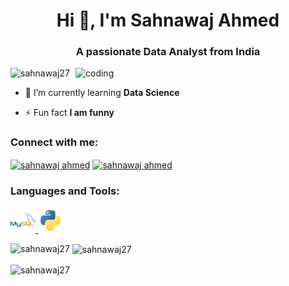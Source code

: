 <h1 align="center">Hi 👋, I'm Sahnawaj Ahmed</h1>
<h3 align="center">A passionate Data Analyst from India</h3>

<img align="right" alt="coding" width="400" src="https://user-images.githubusercontent.com/55389276/140866485-8fb1c876-9a8f-4d6a-98dc-08c4981eaf70.gif">

<p align="left"> <img src="https://komarev.com/ghpvc/?username=sahnawaj27&label=Profile%20views&color=0e75b6&style=flat" alt="sahnawaj27" /> </p>

- 🌱 I’m currently learning **Data Science**

- ⚡ Fun fact **I am funny**

<h3 align="left">Connect with me:</h3>
<p align="left">
<a href="[https://linkedin.com/in/sahnawaj ahmed](https://www.linkedin.com/in/sahnawaj-ahmed-6b0036224/)" target="blank"><img align="center" src="https://raw.githubusercontent.com/rahuldkjain/github-profile-readme-generator/master/src/images/icons/Social/linked-in-alt.svg" alt="sahnawaj ahmed" height="30" width="40" /></a>
<a href="https://www.hackerrank.com/sahnawaj ahmed" target="blank"><img align="center" src="https://raw.githubusercontent.com/rahuldkjain/github-profile-readme-generator/master/src/images/icons/Social/hackerrank.svg" alt="sahnawaj ahmed" height="30" width="40" /></a>
</p>

<h3 align="left">Languages and Tools:</h3>
<p align="left"> <a href="https://www.mysql.com/" target="_blank" rel="noreferrer"> <img src="https://raw.githubusercontent.com/devicons/devicon/master/icons/mysql/mysql-original-wordmark.svg" alt="mysql" width="40" height="40"/> </a> <a href="https://www.python.org" target="_blank" rel="noreferrer"> <img src="https://raw.githubusercontent.com/devicons/devicon/master/icons/python/python-original.svg" alt="python" width="40" height="40"/> </a> </p>

<p><img align="left" src="https://github-readme-stats.vercel.app/api/top-langs?username=sahnawaj27&show_icons=true&locale=en&layout=compact" alt="sahnawaj27" /></p>

<p>&nbsp;<img align="center" src="https://github-readme-stats.vercel.app/api?username=sahnawaj27&show_icons=true&locale=en" alt="sahnawaj27" /></p>

<p><img align="center" src="https://github-readme-streak-stats.herokuapp.com/?user=sahnawaj27&" alt="sahnawaj27" /></p> 
